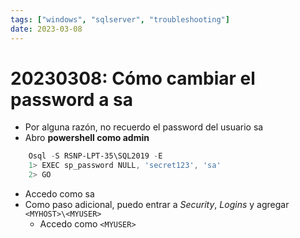 ```yaml
---
tags: ["windows", "sqlserver", "troubleshooting"]
date: 2023-03-08
---
```


# 20230308: Cómo cambiar el password a sa

<TagsLinks />

- Por alguna razón, no recuerdo el password del usuario sa
- Abro **powershell como admin**

```powershell
	Osql -S RSNP-LPT-35\SQL2019 -E
	1> EXEC sp_password NULL, 'secret123', 'sa'
	2> GO
```

- Accedo como sa
- Como paso adicional, puedo entrar a *Security*, *Logins* y agregar `<MYHOST>\<MYUSER>`
	- Accedo como `<MYUSER>`